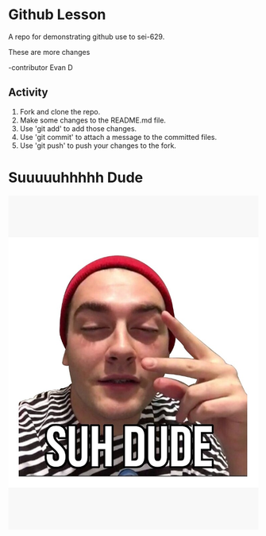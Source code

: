 # Github Lesson

A repo for demonstrating github use to sei-629.

These are more changes 

-contributor Evan D

## Activity
1. Fork and clone the repo.
2. Make some changes to the README.md file.
3. Use 'git add' to add those changes.
4. Use 'git commit' to attach a message to the committed files.
5. Use 'git push' to push your changes to the fork.

# Suuuuuhhhhh Dude 

  ![suhhhhh](./img/suh.jpg)

